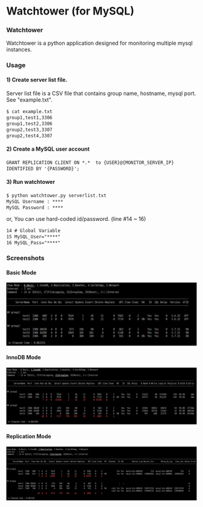 Watchtower (for MySQL)
======================

### Watchtower
Watchtower is a python application designed for monitoring multiple mysql instances. 

### Usage
#### 1) Create server list file.
Server list file is a CSV file that contains group name, hostname, mysql port. See "example.txt".
```
$ cat example.txt
group1,test1,3306
group1,test2,3306
group2,test3,3307
group2,test4,3307
```
#### 2) Create a MySQL user account 
````
GRANT REPLICATION CLIENT ON *.*  to {USER}@{MONITOR_SERVER_IP} IDENTIFIED BY '{PASSWORD}';
````
#### 3) Run watchtower
````
$ python watchtower.py serverlist.txt
MySQL Username : ****
MySQL Password : ****
````

or, You can use hard-coded id/password. (line #14 ~ 16)
````
14 # Global Variable
15 MySQL_User="****"
16 MySQL_Pass="****"
````

### Screenshots
#### Basic Mode
![Mode_Basic](res/screenshot0.png "Basic Mode")
#### InnoDB Mode
![Mode_InnoDB](res/screenshot1.png "InnoDB Mode")
#### Replication Mode
![Mode_Replication](res/screenshot2.png "Replication Mode")
